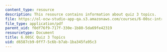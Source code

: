 ```yaml
---
content_type: resource
description: This resource contains information about quiz 3 topics.
file: https://ol-ocw-studio-app-qa.s3.amazonaws.com/courses/6-00sc-introduction-to-computer-science-and-programming-spring-2011/d6587cb90ff75c6bb7ab1ba345fa95c3_MIT6_00SCS11_q3_topics.pdf
file_type: application/pdf
parent_uid: f0df76f9-717f-330e-1b80-5da69fe42319
resourcetype: Document
title: 6.00SC Quiz 3 Topics
uid: d6587cb9-0ff7-5c6b-b7ab-1ba345fa95c3
---
```

